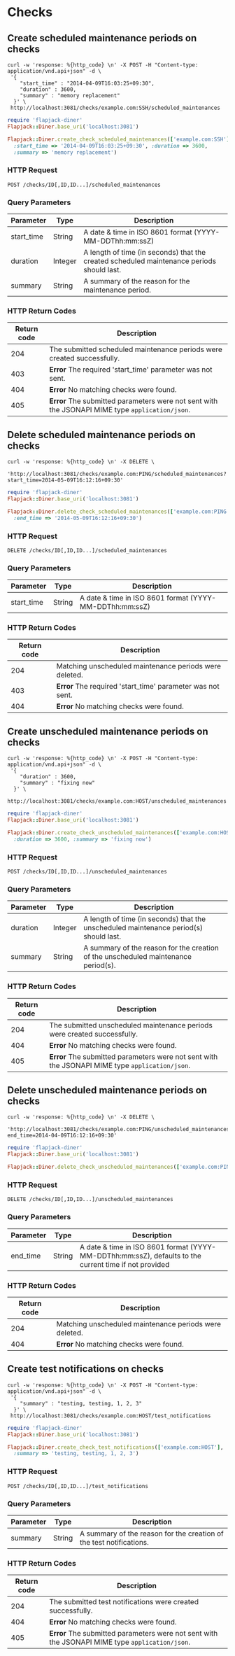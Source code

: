 
# Checks


## Create scheduled maintenance periods on checks

```shell
curl -w 'response: %{http_code} \n' -X POST -H "Content-type: application/vnd.api+json" -d \
 '{
    "start_time" : "2014-04-09T16:03:25+09:30",
    "duration" : 3600,
    "summary" : "memory replacement"
  }' \
 http://localhost:3081/checks/example.com:SSH/scheduled_maintenances
```

```ruby
require 'flapjack-diner'
Flapjack::Diner.base_uri('localhost:3081')

Flapjack::Diner.create_check_scheduled_maintenances(['example.com:SSH'],
  :start_time => '2014-04-09T16:03:25+09:30', :duration => 3600,
  :summary => 'memory replacement')
```

### HTTP Request

`POST /checks/ID[,ID,ID...]/scheduled_maintenances`

### Query Parameters

Parameter | Type | Description
--------- | ---- | -----------
start_time | String | A date &amp; time in ISO 8601 format (YYYY-MM-DDThh:mm:ssZ)
duration | Integer | A length of time (in seconds) that the created scheduled maintenance periods should last.
summary | String | A summary of the reason for the maintenance period.

### HTTP Return Codes

Return code | Description
--------- | -----------
204 | The submitted scheduled maintenance periods were created successfully.
403 | **Error** The required 'start_time' parameter was not sent.
404 | **Error** No matching checks were found.
405 | **Error** The submitted parameters were not sent with the JSONAPI MIME type `application/json`.


## Delete scheduled maintenance periods on checks

```shell
curl -w 'response: %{http_code} \n' -X DELETE \
  'http://localhost:3081/checks/example.com:PING/scheduled_maintenances?start_time=2014-05-09T16:12:16+09:30'
```

```ruby
require 'flapjack-diner'
Flapjack::Diner.base_uri('localhost:3081')

Flapjack::Diner.delete_check_scheduled_maintenances(['example.com:PING'],
  :end_time => '2014-05-09T16:12:16+09:30')
```

### HTTP Request

`DELETE /checks/ID[,ID,ID...]/scheduled_maintenances`

### Query Parameters

Parameter | Type | Description
--------- | ---- | -----------
start_time | String | A date &amp; time in ISO 8601 format (YYYY-MM-DDThh:mm:ssZ)

### HTTP Return Codes

Return code | Description
--------- | -----------
204 | Matching unscheduled maintenance periods were deleted.
403 | **Error** The required 'start_time' parameter was not sent.
404 | **Error** No matching checks were found.


## Create unscheduled maintenance periods on checks

```shell
curl -w 'response: %{http_code} \n' -X POST -H "Content-type: application/vnd.api+json" -d \
 '{
    "duration" : 3600,
    "summary" : "fixing now"
  }' \
 http://localhost:3081/checks/example.com:HOST/unscheduled_maintenances
```

```ruby
require 'flapjack-diner'
Flapjack::Diner.base_uri('localhost:3081')

Flapjack::Diner.create_check_unscheduled_maintenances(['example.com:HOST'],
  :duration => 3600, :summary => 'fixing now')
```

### HTTP Request

`POST /checks/ID[,ID,ID...]/unscheduled_maintenances`

### Query Parameters

Parameter | Type | Description
--------- | ---- | -----------
duration | Integer | A length of time (in seconds) that the unscheduled maintenance period(s) should last.
summary | String | A summary of the reason for the creation of the unscheduled maintenance period(s).

### HTTP Return Codes

Return code | Description
--------- | -----------
204 | The submitted unscheduled maintenance periods were created successfully.
404 | **Error** No matching checks were found.
405 | **Error** The submitted parameters were not sent with the JSONAPI MIME type `application/json`.


## Delete unscheduled maintenance periods on checks

```shell
curl -w 'response: %{http_code} \n' -X DELETE \
  'http://localhost:3081/checks/example.com:PING/unscheduled_maintenances?end_time=2014-04-09T16:12:16+09:30'
```

```ruby
require 'flapjack-diner'
Flapjack::Diner.base_uri('localhost:3081')

Flapjack::Diner.delete_check_unscheduled_maintenances(['example.com:PING'], :end_time => '2014-04-09T16:12:16+09:30')
```

### HTTP Request

`DELETE /checks/ID[,ID,ID...]/unscheduled_maintenances`

### Query Parameters

Parameter | Type | Description
--------- | ---- | -----------
end_time | String | A date &amp; time in ISO 8601 format (YYYY-MM-DDThh:mm:ssZ), defaults to the current time if not provided

### HTTP Return Codes

Return code | Description
--------- | -----------
204 | Matching unscheduled maintenance periods were deleted.
404 | **Error** No matching checks were found.


## Create test notifications on checks

```shell
curl -w 'response: %{http_code} \n' -X POST -H "Content-type: application/vnd.api+json" -d \
 '{
    "summary" : "testing, testing, 1, 2, 3"
  }' \
 http://localhost:3081/checks/example.com:HOST/test_notifications
```

```ruby
require 'flapjack-diner'
Flapjack::Diner.base_uri('localhost:3081')

Flapjack::Diner.create_check_test_notifications(['example.com:HOST'],
  :summary => 'testing, testing, 1, 2, 3')
```

### HTTP Request

`POST /checks/ID[,ID,ID...]/test_notifications`

### Query Parameters

Parameter | Type | Description
--------- | ---- | -----------
summary | String | A summary of the reason for the creation of the test notifications.

### HTTP Return Codes

Return code | Description
--------- | -----------
204 | The submitted test notifications were created successfully.
404 | **Error** No matching checks were found.
405 | **Error** The submitted parameters were not sent with the JSONAPI MIME type `application/json`.
